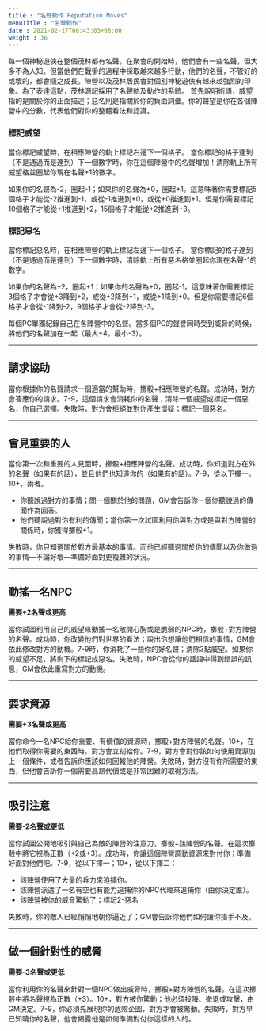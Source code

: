 ```yaml
---
title : "名聲動作 Reputation Moves"
menuTitle : "名聲動作"
date : 2021-02-17T00:43:03+08:00
weight : 36
---
```


每一個神秘遊俠在整個茂林都有名聲。在聚會的開始時，他們會有一些名聲，但大多不為人知。但當他們在戰爭的過程中採取越來越多行動，他們的名聲，不管好的或壞的，都會隨之成長。陣營以及茂林居民會對個別神秘遊俠有越來越強烈的印象。為了表達這點，茂林源記採用了名聲軌及動作的系統。
首先說明術語，威望指的是關於你的正面描述；惡名則是指關於你的負面詞彙。你的聲望是你在各個陣營中的分數，代表他們對你的整體看法和認識。

### 標記威望

當你標記威望時，在相應陣營的軌上標記右邊下一個格子。
當你標記的格子達到（不是通過而是達到）下一個數字時，你在這個陣營中的名聲增加！清除軌上所有威望格並圈起你現在名聲+1的數字。

如果你的名聲為-2，圈起-1；如果你的名聲為+0，圈起+1。這意味著你需要標記5個格子才能從-2推進到-1，或從-1推進到+0，或從+0推進到+1。但是你需要標記10個格子才能從+1推進到+2，15個格子才能從+2推進到+3。

### 標記惡名

當你標記惡名時，在相應陣營的軌上標記左邊下一個格子。
當你標記的格子達到（不是通過而是達到）下一個數字時，清除軌上所有惡名格並圈起你現在名聲-1的數字。

如果你的名聲為+2，圈起+1；如果你的名聲為+0，圈起-1。這意味著你需要標記3個格子才會從+3降到+2，或從+2降到+1，或從+1降到+0。但是你需要標記6個格子才會從-1降到-2，9個格子才會從-2降到-3。

每個PC單獨紀錄自己在各陣營中的名聲。當多個PC的聲譽同時受到威脅的時候，將他們的名聲加在一起（最大+4，最小-3）。

---

<div class="Move">

## 請求協助

當你根據你的名聲請求一個適當的幫助時，擲骰+相應陣營的名聲。成功時，對方會答應你的請求。7-9，這個請求會消耗你的名聲；清除一個威望或標記一個惡名，你自己選擇。失敗時，對方會拒絕並對你產生懷疑；標記一個惡名。
</div>

---

<div class="Move">

## 會見重要的人

當你第一次和重要的人見面時，擲骰+相應陣營的名聲。成功時，你知道對方在外的名聲（如果有的話），並且他們也知道你的（如果有的話）。7-9，從以下擇一。10+，兩者。
- 你聽說過對方的事情；問一個關於他的問題，GM會告訴你一個你聽說過的傳聞作為回答。
- 他們聽說過對你有利的傳聞；當你第一次試圖利用你與對方或是與對方陣營的關係時，你獲得擲骰+1。

失敗時，你只知道關於對方最基本的事情。而他已經聽過關於你的傳聞以及你做過的事情—不論好壞—準備好面對更複雜的狀況。
</div>

---

<div class="Move">

## 動搖一名NPC

**需要+2名聲或更高**

當你試圖利用自己的威望來動搖一名敞開心胸或是脆弱的NPC時，擲骰+對方陣營的名聲。成功時，你改變他們對世界的看法；說出你想讓他們相信的事情，GM會依此修改對方的動機。7-9時，你消耗了一些你的好名聲；清除3點威望。如果你的威望不足，將剩下的標記成惡名。失敗時，NPC會從你的話語中得到錯誤的訊息，GM會依此重寫對方的動機。
</div>

---

<div class="Move">

## 要求資源

**需要+3名聲或更高**

當你命令一名NPC給你重要、有價值的資源時，擲骰+對方陣營的名聲。10+，在他們取得你需要的東西時，對方會立刻給你。7-9，對方會對你該如何使用資源加上一個條件，或者告訴你應該如何回報他的陣營。失敗時，對方沒有你所需要的東西，但他會告訴你一個需要高昂代價或是非常困難的取得方法。
</div>

---

<div class="Move">

## 吸引注意

**需要-2名聲或更低**

當你試圖公開地吸引與自己為敵的陣營的注意力，擲骰+該陣營的名聲。在這次擲骰中將它視為正數（+2或+3）。成功時，你讓這個陣營調動資源來對付你；準備好面對他們吧。7-9，從以下擇一；10+，從以下擇二：
- 該陣營使用了大量的兵力來追捕你。
- 該陣營派遣了一名有空也有能力追捕你的NPC代理來追捕你（由你決定誰）。
- 該陣營被你的威脅驚動了；標記2-惡名

失敗時，你的敵人已經悄悄地朝你逼近了；GM會告訴你他們如何讓你措手不及。
</div>

---

<div class="Move">

## 做一個針對性的威脅

**需要-3名聲或更低**

當你利用你的名聲來針對一個NPC做出威脅時，擲骰+對方陣營的名聲。在這次擲骰中將名聲視為正數（+3）。10+，對方被你驚動；他必須投降、撤退或攻擊，由GM決定。7-9，你必須先展現你的危險企圖，對方才會被驚動。失敗時，對方早已知曉你的名聲，他會揭露他是如何準備對付你這樣的人的。
</div>